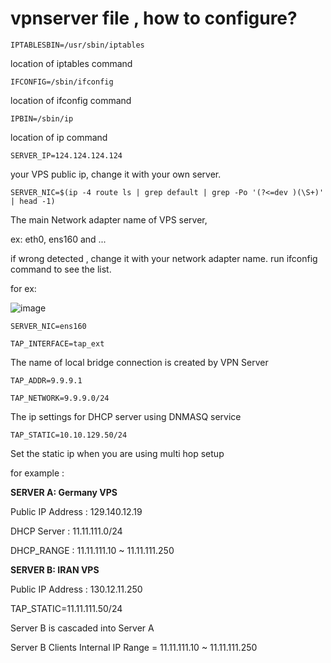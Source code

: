 # vpnserver file , how to configure?

`IPTABLESBIN=/usr/sbin/iptables`

location of iptables command



`IFCONFIG=/sbin/ifconfig`

location of ifconfig command

`IPBIN=/sbin/ip`

location of ip command

`SERVER_IP=124.124.124.124`

your VPS public ip, change it with your own server.


`SERVER_NIC=$(ip -4 route ls | grep default | grep -Po '(?<=dev )(\S+)' | head -1)`

The main Network adapter name of VPS server,

ex: eth0, ens160 and ...

if wrong detected , change it with your network adapter name. run ifconfig command to see the list.

for ex:

![image](https://user-images.githubusercontent.com/120102306/224542580-8629f73e-5913-4c0d-a4e3-456d23b30874.png)

`SERVER_NIC=ens160`


`TAP_INTERFACE=tap_ext`

The name of local bridge connection is created by VPN Server

`TAP_ADDR=9.9.9.1`

`TAP_NETWORK=9.9.9.0/24`

The ip settings for DHCP server using DNMASQ service

`TAP_STATIC=10.10.129.50/24`

Set the static ip when you are using multi hop setup

for example :


**SERVER A: Germany VPS**

Public IP Address :     129.140.12.19

DHCP Server :           11.11.111.0/24

DHCP_RANGE :            11.11.111.10 ~ 11.11.111.250



**SERVER B: IRAN VPS**

Public IP Address :     130.12.11.250

TAP_STATIC=11.11.111.50/24


Server B is cascaded into Server A

Server B Clients Internal IP Range = 11.11.111.10 ~ 11.11.111.250



